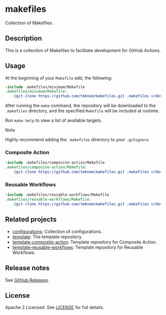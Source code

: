 # makefiles

Collection of Makefiles.

## Description

This is a collection of Makefiles to facilitate development for GitHub Actions.

## Usage

At the beginning of your `Makefile` add, the following:

```makefile
-include .makefiles/minimum/Makefile
.makefiles/minimum/Makefile:
	@git clone https://github.com/tmknom/makefiles.git .makefiles >/dev/null 2>&1
```

After running the `make` command, the repository will be downloaded to the `.makefiles` directory,
and the specified `Makefile` will be included at runtime.

Run `make help` to view a list of available targets.

> [!NOTE]
> Highly recommend adding the `.makefiles` directory to your `.gitignore`.

### Composite Action

```makefile
-include .makefiles/composite-action/Makefile
.makefiles/composite-action/Makefile:
	@git clone https://github.com/tmknom/makefiles.git .makefiles >/dev/null 2>&1
```

### Reusable Workflows

```makefile
-include .makefiles/reusable-workflows/Makefile
.makefiles/reusable-workflows/Makefile:
	@git clone https://github.com/tmknom/makefiles.git .makefiles >/dev/null 2>&1
```

## Related projects

- [configurations](https://github.com/tmknom/configurations): Collection of configurations.
- [template](https://github.com/tmknom/template): The template repository.
- [template-composite-action](https://github.com/tmknom/template-composite-action): Template repository for Composite Action.
- [template-reusable-workflows](https://github.com/tmknom/template-reusable-workflows): Template repository for Reusable Workflows.

## Release notes

See [GitHub Releases][releases].

## License

Apache 2 Licensed. See [LICENSE](LICENSE) for full details.

[releases]: https://github.com/tmknom/makefiles/releases
